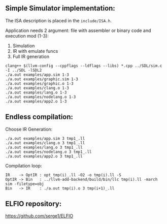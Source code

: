 ## Simple Simulator implementation:
The ISA description is placed in the `include/ISA.h`.

Application needs 2 argument: file with assembler or binary code and execution mod (1-3):
1. Simulation
2. IR with emulate funcs
3. Full IR generation
```
clang++ $(llvm-config --cppflags --ldflags --libs) *.cpp ../SDL/sim.c -I ../SDL -lSDL2
./a.out examples/app.sim 1-3
./a.out examples/graphic.sim 1-3
./a.out examples/graphic.o 1-3
./a.out examples/clang.o 1-3
./a.out examples/lang.o 1-3
./a.out examples/nodelang.o 1-3
./a.out examples/app2.o 1-3
```
## Endless compilation:
Choose IR Generation:
```
./a.out examples/app.sim 3 tmp1_.ll
./a.out examples/clang.o 3 tmp1_.ll
./a.out examples/lang.o 3 tmp1_.ll
./a.out examples/nodelang.o 3 tmp1_.ll
./a.out examples/app2.o 3 tmp1_.ll
```
Compilation loop:
```
IR    -> OptIR : opt tmp(i)_.ll -O2 -o tmp(i).ll -S
OptIR -> Bin   : ../llvm-add-backend/build/bin/llc tmp(i).ll -march sim -filetype=obj
Bin   -> IR    : ./a.out tmp(i).o 3 tmp(i+1)_.ll
```
## ELFIO repository:
https://github.com/serge1/ELFIO

